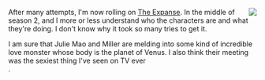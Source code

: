 <img src="http://scripting.com/images/2020/03/03/venus.png" border="0" align="right">After many attempts, I'm now rolling on <a href="https://en.wikipedia.org/wiki/The_Expanse_(TV_series)">The Expanse</a>. In the middle of season 2, and I more or less understand who the characters are and what they're doing. I don't know why it took so many tries to get it. <div class="divSpoiler">I am sure that Julie Mao and Miller are melding into some kind of incredible love monster whose body is the planet of Venus. I also think their meeting was the sexiest thing I've seen on TV ever</div>. 
